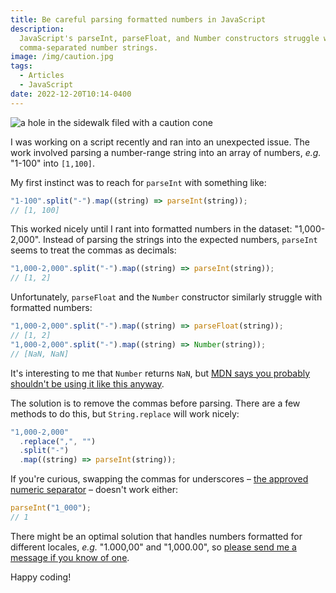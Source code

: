 ```yaml
---
title: Be careful parsing formatted numbers in JavaScript
description:
  JavaScript's parseInt, parseFloat, and Number constructors struggle with
  comma-separated number strings.
image: /img/caution.jpg
tags:
  - Articles
  - JavaScript
date: 2022-12-20T10:14-0400
---
```


![a hole in the sidewalk filed with a caution cone](/img/caution.jpg)

I was working on a script recently and ran into an unexpected issue. The work
involved parsing a number-range string into an array of numbers, _e.g._ "1-100"
into `[1,100]`.

My first instinct was to reach for `parseInt` with something like:

```js
"1-100".split("-").map((string) => parseInt(string));
// [1, 100]
```

This worked nicely until I rant into formatted numbers in the dataset:
"1,000-2,000". Instead of parsing the strings into the expected numbers,
`parseInt` seems to treat the commas as decimals:

```js
"1,000-2,000".split("-").map((string) => parseInt(string));
// [1, 2]
```

Unfortunately, `parseFloat` and the `Number` constructor similarly struggle with
formatted numbers:

```js
"1,000-2,000".split("-").map((string) => parseFloat(string));
// [1, 2]
"1,000-2,000".split("-").map((string) => Number(string));
// [NaN, NaN]
```

It's interesting to me that `Number` returns `NaN`, but
[MDN says you probably shouldn't be using it like this anyway](https://developer.mozilla.org/en-US/docs/Web/JavaScript/Reference/Global_Objects/Number/Number#return_value).

The solution is to remove the commas before parsing. There are a few methods to
do this, but `String.replace` will work nicely:

```js
"1,000-2,000"
  .replace(",", "")
  .split("-")
  .map((string) => parseInt(string));
```

If you're curious, swapping the commas for underscores –
[the approved numeric separator](https://developer.mozilla.org/en-US/docs/Web/JavaScript/Reference/Lexical_grammar#numeric_separators)
– doesn't work either:

```js
parseInt("1_000");
// 1
```

There might be an optimal solution that handles numbers formatted for different
locales, _e.g._ "1.000,00" and "1,000.00", so
[please send me a message if you know of one](#comment-link).

Happy coding!
